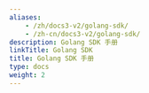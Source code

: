 ```yaml
---
aliases:
    - /zh/docs3-v2/golang-sdk/
    - /zh-cn/docs3-v2/golang-sdk/
description: Golang SDK 手册
linkTitle: Golang SDK
title: Golang SDK 手册
type: docs
weight: 2
---
```

